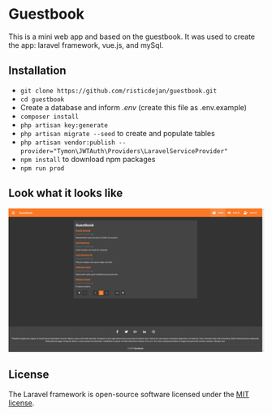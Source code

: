 # Guestbook

This is a mini web app and based on the guestbook. It was used to create the app: laravel framework, vue.js, and mySql.

## Installation

-   `git clone https://github.com/risticdejan/guestbook.git`
-   `cd guestbook`
-   Create a database and inform _.env_ (create this file as .env.example)
-   `composer install`
-   `php artisan key:generate`
-   `php artisan migrate --seed` to create and populate tables
-   `php artisan vendor:publish --provider="Tymon\JWTAuth\Providers\LaravelServiceProvider"`
-   `npm install` to download npm packages
-   `npm run prod`

## Look what it looks like

![alt text](gbook.png)

## License

The Laravel framework is open-source software licensed under the [MIT license](https://opensource.org/licenses/MIT).
